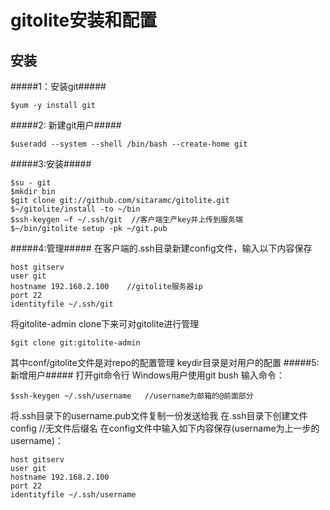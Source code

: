 gitolite安装和配置
==============
安装
--------------
#####1：安装git#####

    $yum -y install git
#####2: 新建git用户#####

    $useradd --system --shell /bin/bash --create-home git
#####3:安装#####

    $su - git
    $mkdir bin
    $git clone git://github.com/sitaramc/gitolite.git
    $~/gitolite/install -to ~/bin
    $ssh-keygen –f ~/.ssh/git  //客户端生产key并上传到服务端
    $~/bin/gitolite setup -pk ~/git.pub
#####4:管理#####
在客户端的.ssh目录新建config文件，输入以下内容保存

    host gitserv
    user git
    hostname 192.168.2.100    //gitolite服务器ip
    port 22
    identityfile ~/.ssh/git
将gitolite-admin clone下来可对gitolite进行管理

    $git clone git:gitolite-admin  
其中conf/gitolite文件是对repo的配置管理
keydir目录是对用户的配置
#####5:新增用户#####
打开git命令行
Windows用户使用git bush
输入命令：

    $ssh-keygen ~/.ssh/username   //username为邮箱的@前面部分
将.ssh目录下的username.pub文件复制一份发送给我
在.ssh目录下创建文件 config     //无文件后缀名
在config文件中输入如下内容保存(username为上一步的username)：

    host gitserv
    user git
    hostname 192.168.2.100
    port 22
    identityfile ~/.ssh/username


